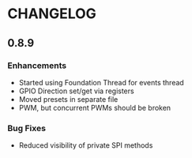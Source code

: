 # CHANGELOG

## 0.8.9

### Enhancements

- Started using Foundation Thread for events thread
- GPIO Direction set/get via registers
- Moved presets in separate file
- PWM, but concurrent PWMs should be broken

### Bug Fixes

- Reduced visibility of private SPI methods

